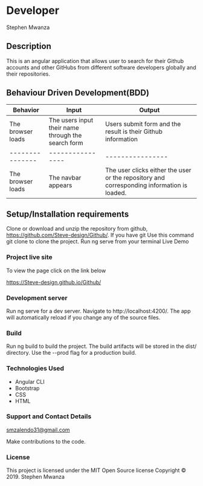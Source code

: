 # Developer
Stephen Mwanza

## Description
This is an angular application that allows user to search for their Github accounts and other GitHubs from different software developers globally and their repositories. 


## Behaviour Driven Development(BDD)
| Behavior  |      Input       |  Output
|-------------|----------------|---------------|
|The browser loads|The users input their name through the search form| Users submit form and the result is their Github information
|---------------|----------------|----------------|
|The browser loads|The navbar appears|The user clicks either the user or the repository and corresponding information is loaded.



## Setup/Installation requirements
Clone or download and unzip the repository from github, https://github.com/Steve-design/Github/. If you have git Use this command git clone  to clone the project. Run ng serve from your terminal Live Demo

###  Project live site
To view the page click on the link below

https://Steve-design.github.io/Github/

### Development server
Run ng serve for a dev server. Navigate to http://localhost:4200/. The app will automatically reload if you change any of the source files.

### Build
Run ng build to build the project. The build artifacts will be stored in the dist/ directory. Use the --prod flag for a production build.

### Technologies Used
* Angular CLI
* Bootstrap
* CSS
* HTML


### Support and Contact Details
smzalendo31@gmail.com

Make contributions to the code.

### License
This project is licensed under the MIT Open Source license Copyright &copy; 2019. Stephen Mwanza

